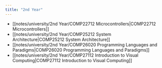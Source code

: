 ```yaml
---
title: "2nd Year"
---
```


- [[notes/university/2nd Year/COMP22712 Microcontrollers|COMP22712 Microcontrollers]]
- [[notes/university/2nd Year/COMP25212 System Architecture|COMP25212 System Architecture]]
- [[notes/university/2nd Year/COMP26020 Programming Languages and Paradigms|COMP26020 Programming Languages and Paradigms]]
- [[notes/university/2nd Year/COMP27112 Introduction to Visual Computing|COMP27112 Introduction to Visual Computing]]
